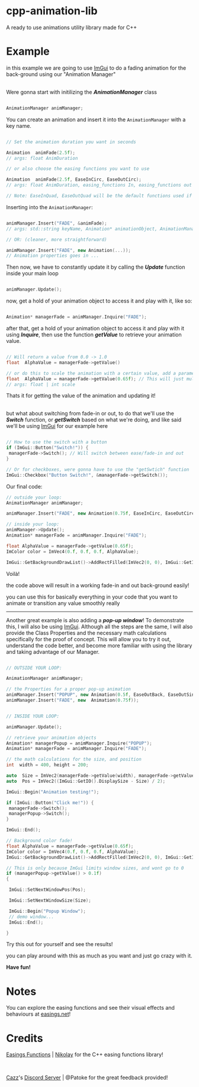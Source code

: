 
# cpp-animation-lib

A ready to use animations utility library made for C++

# Example

in this example we are going to use [ImGui](https://github.com/ocornut/imgui) to do a fading animation for the back-ground  using our "Animation Manager"<br><br>

Were gonna start with initilizing the <strong>_AnimationManager_</strong> class

```cpp

AnimationManager animManager;

```

You can create an animation and insert it into the `AnimationManager` with a key name.

```cpp

// Set the animation duration you want in seconds

Animation  animFade(2.5f);
// args: float AnimDuration

// or also choose the easing functions you want to use

Animation  animFade(2.5f, EaseInCirc, EaseOutCirc);
// args: float AnimDuration, easing_functions In, easing_functions out

// Note: EaseInQuad, EaseOutQuad will be the default functions used if not specfied

```

Inserting into the `AnimationManager`:

```cpp

animManager.Insert("FADE", &animFade);
// args: std::string keyName, Animation* animationObject, AnimationManagerFlags flags = ?

// OR: (cleaner, more straightforward)

animManager.Insert("FADE", new Animation(...));
// Animation properties goes in ...

```

Then now, we have to constantly update it by calling the <strong>_Update_</strong> function inside your main loop

```cpp

animManager.Update();

```

now, get a hold of your animation object to access it and play with it, like so:

```cpp

Animation* managerFade = animManager.Inquire("FADE");

```

after that, get a hold of your animation object to access it and play with it using <strong>_Inquire_</strong>, then use the function <strong>_getValue_</strong> to retrieve your animation value.

```cpp

// Will return a value from 0.0 -> 1.0
float  AlphaValue = managerFade->getValue()

// or do this to scale the animation with a certain value, add a parameters to the getValue
float  AlphaValue = managerFade->getValue(0.65f); // This will just multiply the value by the value given
// args: float | int scale

```

Thats it for getting the value of the animation and updating it!<br><br>

but what about switching from fade-in or out, to do that we'll use the <strong>_Switch_</strong> function, or <strong>_getSwitch_</strong> based on what we're doing, and like said we'll be using [ImGui](https://github.com/ocornut/imgui) for our example here

```cpp

// How to use the switch with a button
if (ImGui::Button("Switch!")) {
 managerFade->Switch(); // Will switch between ease/fade-in and out
}

// Or for checkboxes, were gonna have to use the "getSwtich" function
ImGui::Checkbox("Button Switch!", &managerFade->getSwitch());

```

Our final code:

```cpp
// outside your loop:
AnimationManager animManager;

animManager.Insert("FADE", new Animation(0.75f, EaseInCirc, EaseOutCirc));

// inside your loop:
animManager->Update();
Animation* managerFade = animManager.Inquire("FADE");

float AlphaValue = managerFade->getValue(0.65f);
ImColor color = ImVec4(0.f, 0.f, 0.f, AlphaValue);

ImGui::GetBackgroundDrawList()->AddRectFilled(ImVec2(0, 0), ImGui::GetIO().DisplaySize, col);

```

Voilà!<br>

the code above will result in a working fade-in and out back-ground easily!<br>

you can use this for basically everything in your code that you want to animate or transition any value smoothly really

***

Another great example is also adding a <strong>_pop-up window_</strong>! To demonstrate this, I will also be using [ImGui](https://github.com/ocornut/imgui). Although all the steps are the same, I will also provide the Class Properties and the necessary math calculations specifically for the proof of concept. This will allow you to try it out, understand the code better, and become more familiar with using the library and taking advantage of our Manager.

```cpp

// OUTSIDE YOUR LOOP:

AnimationManager animManager;

// the Properties for a proper pop-up animation
animManager.Insert("POPUP", new Animation(0.5f, EaseOutBack, EaseOutSine));
animManager.Insert("FADE", new  Animation(0.75f));


// INSIDE YOUR LOOP:

animManager.Update();

// retrieve your animation objects
Animation* managerPopup = animManager.Inquire("POPUP");
Animation* managerFade = animManager.Inquire("FADE");

// the math calculations for the size, and position
int  width = 400, height = 200;

auto  Size = ImVec2(managerFade->getValue(width), managerFade->getValue(height));
auto  Pos = ImVec2((ImGui::GetIO().DisplaySize - Size) / 2);

ImGui::Begin("Animation testing!");

if (ImGui::Button("Click me!")) {
 managerFade->Switch();
 managerPopup->Switch();
}

ImGui::End();

// Background color fade!
float AlphaValue = managerFade->getValue(0.65f);
ImColor color = ImVec4(0.f, 0.f, 0.f, AlphaValue);
ImGui::GetBackgroundDrawList()->AddRectFilled(ImVec2(0, 0), ImGui::GetIO().DisplaySize, color);

// This is only because ImGui limits window sizes, and wont go to 0
if (managerPopup->getValue() > 0.1f)
{

 ImGui::SetNextWindowPos(Pos);

 ImGui::SetNextWindowSize(Size);

 ImGui::Begin("Popup Window");
 // demo window...
 ImGui::End();

}

```

Try this out for yourself and see the results!

you can play around with this as much as you want and just go crazy with it.<br>

<strong>Have fun!</strong>

# Notes

You can explore the easing functions and see their visual effects and behaviours at [easings.net](https://easings.net/)!

# Credits

[Easings Functions](https://github.com/nicolausYes/easing-functions) | [Nikolay](https://github.com/nicolausYes) for the C++ easing functions library!

<br>

[Cazz](https://github.com/cazzwastaken)'s [Discord Server](https://discord.com/invite/xcZgJbAARc) | @Patoke for the great feedback provided!
